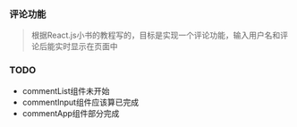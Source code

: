### 评论功能  
> 根据React.js小书的教程写的，目标是实现一个评论功能，输入用户名和评论后能实时显示在页面中  

### TODO
- commentList组件未开始
- commentInput组件应该算已完成
- commentApp组件部分完成
